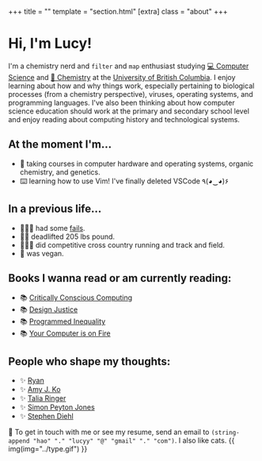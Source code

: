+++
title = ""
template = "section.html"
[extra]
class = "about"
+++

# Hi, I'm Lucy!

I'm a chemistry nerd and `filter` and `map` enthusiast studying [💻 Computer Science](https://www.cs.ubc.ca/) and [🧪 Chemistry](https://www.chem.ubc.ca/) at the [University of British Columbia](https://www.ubc.ca/). I enjoy learning about how and why things work, especially pertaining to biological processes (from a chemistry perspective), viruses, operating systems, and programming languages. I've also been thinking about how computer science education should work at the primary and secondary school level and enjoy reading about computing history and technological systems. 
<div class="flex-row-col">
<div>

## At the moment I'm...
- 🎒 taking courses in computer hardware and operating systems, organic chemistry, and genetics.
- ⌨️  learning how to use Vim! I've finally deleted VSCode	٩(◕‿◕)۶

</div>

<div>

## In a previous life...
- 🤷🏻‍♀ had some [fails](@/failures/_index.md).
- 🏋️‍♀️ deadlifted 205 lbs pound.
- 🏃🏻‍♀ did competitive cross country running and track and field.
- 🥕 was vegan.

</div>
</div>

<div class="flex-row-col">
<div>

## Books I wanna read or am currently reading:
- 📚 [Critically Conscious Computing](https://criticallyconsciouscomputing.org/)
- 📚 [Design Justice](https://design-justice.pubpub.org/)
- 📚 [Programmed Inequality](https://mitpress.mit.edu/books/programmed-inequality)
- 📚 [Your Computer is on Fire](https://mitpress.mit.edu/books/your-computer-fire)

</div>

<div>

## People who shape my thoughts:
- ✨ [Ryan](https://www.ryanmehri.dev/)
- ✨ [Amy J. Ko](https://faculty.washington.edu/ajko/)
- ✨ [Talia Ringer](https://twitter.com/TaliaRinger)
- ✨ [Simon Peyton Jones](https://en.wikipedia.org/wiki/Simon_Peyton_Jones)
- ✨ [Stephen Diehl](https://twitter.com/smdiehl) 

</div>
</div>

💖 To get in touch with me or see my resume, send an email to `(string-append "hao" "." "lucyy" "@" "gmail" "." "com")`. I also like cats.
{{ img(img="../type.gif") }}


